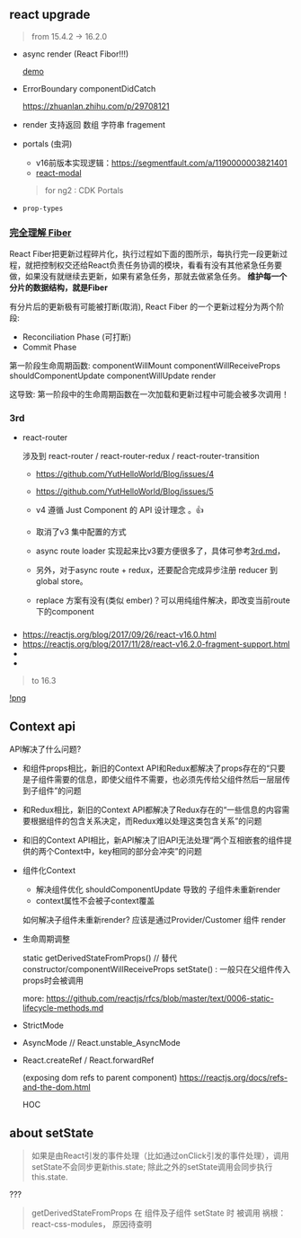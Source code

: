 ## react upgrade

> from 15.4.2 -> 16.2.0

- async render (React Fibor!!!)

	[demo](https://build-mbfootjxoo.now.sh/)

- ErrorBoundary  componentDidCatch

	https://zhuanlan.zhihu.com/p/29708121

- render 支持返回 数组 字符串 fragement

- portals (虫洞)

	- v16前版本实现逻辑：https://segmentfault.com/a/1190000003821401
	- [react-modal](https://github.com/reactjs/react-modal/blob/master/src/components/Modal.js)
	> for ng2 : CDK Portals


- `prop-types`



 ### [完全理解 Fiber](http://www.ayqy.net/blog/dive-into-react-fiber/)

React Fiber把更新过程碎片化，执行过程如下面的图所示，每执行完一段更新过程，就把控制权交还给React负责任务协调的模块，看看有没有其他紧急任务要做，如果没有就继续去更新，如果有紧急任务，那就去做紧急任务。
**维护每一个分片的数据结构，就是Fiber**

有分片后的更新极有可能被打断(取消), React Fiber 的一个更新过程分为两个阶段:
- Reconciliation Phase (可打断)
- Commit Phase

第一阶段生命周期函数:
componentWillMount
componentWillReceiveProps
shouldComponentUpdate
componentWillUpdate
render



这导致: 第一阶段中的生命周期函数在一次加载和更新过程中可能会被多次调用！





### 3rd

- react-router


	涉及到 react-router / react-router-redux / react-router-transition

	- https://github.com/YutHelloWorld/Blog/issues/4
	- https://github.com/YutHelloWorld/Blog/issues/5

	- v4 遵循 Just Component 的 API  设计理念 。👍
	- 取消了v3 集中配置的方式


	- async route loader 实现起来比v3要方便很多了，具体可参考[3rd.md](./3rd.md)，
	- 另外，对于async route + redux，还要配合完成异步注册 reducer 到 global store。

	- replace 方案有没有(类似 ember)？可以用纯组件解决，即改变当前route下的component





###

- https://reactjs.org/blog/2017/09/26/react-v16.0.html
- https://reactjs.org/blog/2017/11/28/react-v16.2.0-fragment-support.html
- [](https://zhuanlan.zhihu.com/p/29709314)
- [](https://www.zhihu.com/question/65920482)



> to 16.3

[!png](https://cdn.ruguoapp.com/571ad919d63d645a43ffb3e95d33118c?imageView2/0/h/2000/interlace/1)

## Context api

API解决了什么问题?

- 和组件props相比，新旧的Context API和Redux都解决了props存在的“只要是子组件需要的信息，即使父组件不需要，也必须先传给父组件然后一层层传到子组件”的问题
- 和Redux相比，新旧的Context API都解决了Redux存在的“一些信息的内容需要根据组件的包含关系决定，而Redux难以处理这类包含关系”的问题
- 和旧的Context API相比，新API解决了旧API无法处理“两个互相嵌套的组件提供的两个Context中，key相同的部分会冲突”的问题



- 组件化Context

	- 解决组件优化 shouldComponentUpdate 导致的 子组件未重新render
	- context属性不会被子context覆盖

	如何解决子组件未重新render?
		应该是通过Provider/Customer 组件 render

- 生命周期调整

	static getDerivedStateFromProps() // 替代 constructor/componentWillReceiveProps setState()
	: 一般只在父组件传入props时会被调用

	more: https://github.com/reactjs/rfcs/blob/master/text/0006-static-lifecycle-methods.md

- StrictMode

- AsyncMode  // React.unstable_AsyncMode

- React.createRef / React.forwardRef

	(exposing dom refs to parent component)
	https://reactjs.org/docs/refs-and-the-dom.html

	HOC




## about setState

> 如果是由React引发的事件处理（比如通过onClick引发的事件处理），调用setState不会同步更新this.state; 除此之外的setState调用会同步执行this.state.

 ???

 > getDerivedStateFromProps 在 组件及子组件 setState 时 被调用
	祸根： react-css-modules， 原因待查明

 >
